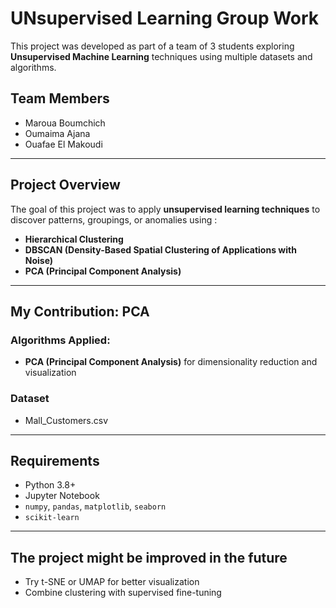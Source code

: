 # UNsupervised Learning Group Work
This project was developed as part of a team of 3 students exploring **Unsupervised Machine Learning** techniques using multiple datasets and algorithms.

## Team Members
- Maroua Boumchich
- Oumaima Ajana
- Ouafae El Makoudi

---

## Project Overview
The goal of this project was to apply **unsupervised learning techniques** to discover patterns, groupings, or anomalies using :
- **Hierarchical Clustering**
- **DBSCAN (Density-Based Spatial Clustering of Applications with Noise)**
- **PCA (Principal Component Analysis)**
---

## My Contribution: PCA

### Algorithms Applied:
- **PCA (Principal Component Analysis)** for dimensionality reduction and visualization

### Dataset
- Mall_Customers.csv

---

## Requirements

- Python 3.8+
- Jupyter Notebook
- `numpy`, `pandas`, `matplotlib`, `seaborn`
- `scikit-learn`

---

## The project might be improved in the future

- Try t-SNE or UMAP for better visualization
- Combine clustering with supervised fine-tuning
